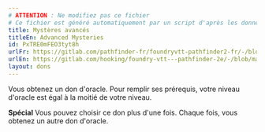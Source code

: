 ```yaml
---
# ATTENTION : Ne modifiez pas ce fichier
# Ce fichier est généré automatiquement par un script d'après les données du module Foundry VTT officiel et de sa traduction
title: Mystères avancés
titleEn: Advanced Mysteries
id: PxTRE0mFEO3tyt8h
urlFr: https://gitlab.com/pathfinder-fr/foundryvtt-pathfinder2-fr/-/blob/master/data/feats/PxTRE0mFEO3tyt8h.htm
urlEn: https://gitlab.com/hooking/foundry-vtt---pathfinder-2e/-/blob/master/packs/data/feats.db/advanced-mysteries.json
layout: dons
---
```

Vous obtenez un don d'oracle. Pour remplir ses prérequis, votre niveau d'oracle est égal à la moitié de votre niveau.

**Spécial** Vous pouvez choisir ce don plus d'une fois. Chaque fois, vous obtenez un autre don d'oracle.
